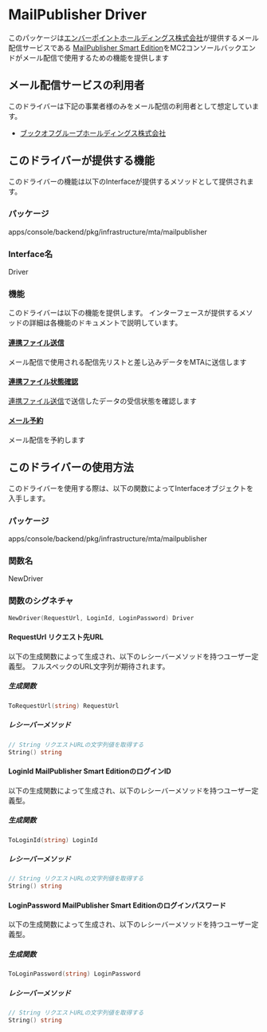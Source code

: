 # MailPublisher Driver
このパッケージは[エンバーポイントホールディングス株式会社](https://emberpoint.com/)が提供するメール配信サービスである [MailPublisher Smart Edition](https://emberpoint.com/service/mailpublisher/smart-edition/)をMC2コンソールバックエンドがメール配信で使用するための機能を提供します

## メール配信サービスの利用者
このドライバーは下記の事業者様のみをメール配信の利用者として想定しています。
- [ブックオフグループホールディングス株式会社](https://www.bookoffgroup.co.jp/)

## このドライバーが提供する機能
このドライバーの機能は以下のInterfaceが提供するメソッドとして提供されます。

### パッケージ
apps/console/backend/pkg/infrastructure/mta/mailpublisher

### Interface名
Driver

### 機能
このドライバーは以下の機能を提供します。
インターフェースが提供するメソッドの詳細は各機能のドキュメントで説明しています。

#### [連携ファイル送信](documents/send_datas.md)
メール配信で使用される配信先リストと差し込みデータをMTAに送信します
#### [連携ファイル状態確認](documents/check_send_data_status.md)
[連携ファイル送信](documents/send_datas.md)で送信したデータの受信状態を確認します
#### [メール予約](documents/schedule_email_delivery.md)
メール配信を予約します

## このドライバーの使用方法
このドライバーを使用する際は、以下の関数によってInterfaceオブジェクトを入手します。

### パッケージ
apps/console/backend/pkg/infrastructure/mta/mailpublisher

### 関数名 
NewDriver

### 関数のシグネチャ
```go
NewDriver(RequestUrl, LoginId, LoginPassword) Driver
```
#### RequestUrl リクエスト先URL
以下の生成関数によって生成され、以下のレシーバーメソッドを持つユーザー定義型。
フルスペックのURL文字列が期待されます。
##### 生成関数
```go
ToRequestUrl(string) RequestUrl
```
##### レシーバーメソッド
```go
// String リクエストURLの文字列値を取得する
String() string
```
#### LoginId MailPublisher Smart EditionのログインID
以下の生成関数によって生成され、以下のレシーバーメソッドを持つユーザー定義型。
##### 生成関数
```go
ToLoginId(string) LoginId
```
##### レシーバーメソッド
```go
// String リクエストURLの文字列値を取得する
String() string
```
#### LoginPassword MailPublisher Smart Editionのログインパスワード
以下の生成関数によって生成され、以下のレシーバーメソッドを持つユーザー定義型。
##### 生成関数
```go
ToLoginPassword(string) LoginPassword
```
##### レシーバーメソッド
```go
// String リクエストURLの文字列値を取得する
String() string
```
